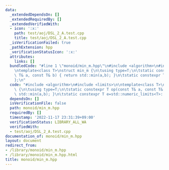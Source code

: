 ```yaml
---
data:
  _extendedDependsOn: []
  _extendedRequiredBy: []
  _extendedVerifiedWith:
  - icon: ':x:'
    path: test/aoj/DSL_2_A.test.cpp
    title: test/aoj/DSL_2_A.test.cpp
  _isVerificationFailed: true
  _pathExtension: hpp
  _verificationStatusIcon: ':x:'
  attributes:
    links: []
  bundledCode: "#line 1 \"monoid/min_m.hpp\"\n#include <algorithm>\n#include <limits>\n\
    \ntemplate<class T>\nstruct min_m {\n\tusing type=T;\n\tstatic constexpr T op(const\
    \ T& a, const T& b) { return std::min(a,b); }\n\tstatic constexpr T e=std::numeric_limits<T>::max();\n\
    };\n"
  code: "#include <algorithm>\n#include <limits>\n\ntemplate<class T>\nstruct min_m\
    \ {\n\tusing type=T;\n\tstatic constexpr T op(const T& a, const T& b) { return\
    \ std::min(a,b); }\n\tstatic constexpr T e=std::numeric_limits<T>::max();\n};\n"
  dependsOn: []
  isVerificationFile: false
  path: monoid/min_m.hpp
  requiredBy: []
  timestamp: '2022-11-17 23:31:39+09:00'
  verificationStatus: LIBRARY_ALL_WA
  verifiedWith:
  - test/aoj/DSL_2_A.test.cpp
documentation_of: monoid/min_m.hpp
layout: document
redirect_from:
- /library/monoid/min_m.hpp
- /library/monoid/min_m.hpp.html
title: monoid/min_m.hpp
---
```

